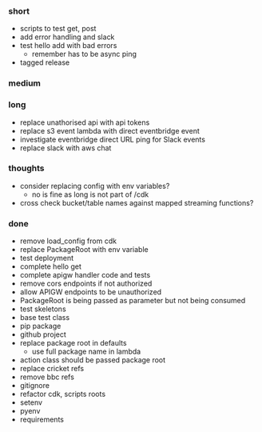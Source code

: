 ### short

- scripts to test get, post
- add error handling and slack
- test hello add with bad errors
  - remember has to be async ping
- tagged release

### medium

### long

- replace unathorised api with api tokens
- replace s3 event lambda with direct eventbridge event
- investigate eventbridge direct URL ping for Slack events
- replace slack with aws chat

### thoughts

- consider replacing config with env variables?
  - no is fine as long is not part of /cdk
- cross check bucket/table names against mapped streaming functions?

### done


- remove load_config from cdk
- replace PackageRoot with env variable
- test deployment
- complete hello get
- complete apigw handler code and tests
- remove cors endpoints if not authorized
- allow APIGW endpoints to be unauthorized
- PackageRoot is being passed as parameter but not being consumed
- test skeletons
- base test class
- pip package
- github project
- replace package root in defaults
  - use full package name in lambda
- action class should be passed package root
- replace cricket refs
- remove bbc refs
- gitignore
- refactor cdk, scripts roots
- setenv
- pyenv
- requirements

